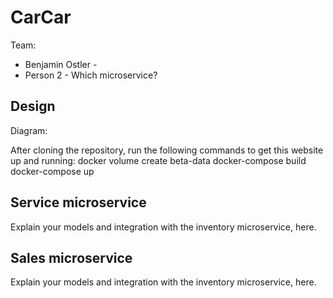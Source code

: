 # CarCar

Team:

* Benjamin Ostler -
* Person 2 - Which microservice?

## Design
Diagram:


After cloning the repository, run the following commands to get this website up and running:
docker volume create beta-data
docker-compose build
docker-compose up
## Service microservice

Explain your models and integration with the inventory
microservice, here.

## Sales microservice

Explain your models and integration with the inventory
microservice, here.
